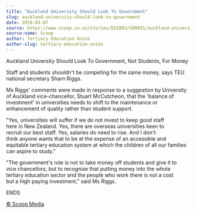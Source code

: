 ```yaml
---
title: "Auckland University Should Look To Government"
slug: auckland-university-should-look-to-government
date: 2010-03-07
source: https://www.scoop.co.nz/stories/ED1003/S00031/auckland-university-should-look-to-government.htm
source-name: Scoop
author: Tertiary Education Union
author-slug: tertiary-education-union
---
```


<p>Auckland University Should Look To Government, Not Students,
For Money</p>

<p>Staff and students shouldn't be competing for
the same money, says TEU<br>national secretary Sharn
Riggs.</p>

<p>Ms Riggs' comments were made in response to a
suggestion by University<br>of Auckland vice-chancellor,
Stuart McCutcheon, that the 'balance of<br>investment' in
universities needs to shift to the maintenance
or<br>enhancement of quality rather than student
support.</p>

<p>"Yes, universities will suffer if we do not
invest to keep good staff<br>here in New Zealand. Yes, there
are overseas universities keen to<br>recruit our best staff.
Yes, salaries do need to rise. And I don't<br>think anyone
wants that to be at the expense of an accessible
and<br>equitable tertiary education system at which the
children of all our families<br>can aspire to study."</p>

<p>"The
government's role is not to take money off students and give
it to<br>vice chancellors, but to recognise that putting
money into the whole<br>tertiary education sector and the
people who work there is not a cost<br>but a high paying
investment," said Ms Riggs.</p>

<p>ENDS
<br>
</p>

<p>
<a href="http://www.scoop.co.nz/about/terms.html" target="_blank"><span>© Scoop Media</span></a>
         </p>